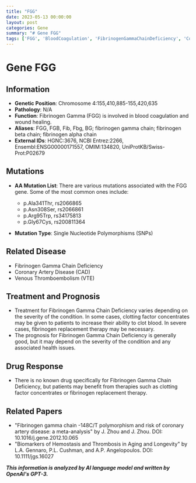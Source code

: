 ```yaml
---
title: "FGG"
date: 2023-05-13 00:00:00
layout: post
categories: Gene
summary: "# Gene FGG"
tags: ['FGG', 'BloodCoagulation', 'FibrinogenGammaChainDeficiency', 'CoronaryArteryDisease', 'VenousThromboembolism', 'ClottingFactorConcentrates', 'FibrinogenReplacementTherapy', 'BiomarkersOfHemostasis']
---
```


# Gene FGG

## Information

- **Genetic Position**: Chromosome 4:155,410,885-155,420,635
- **Pathology**: N/A
- **Function**: Fibrinogen Gamma (FGG) is involved in blood coagulation and wound healing.
- **Aliases**: FGG, FGB, Fib, Fbg, BG; fibrinogen gamma chain; fibrinogen beta chain; fibrinogen alpha chain
- **External IDs**: HGNC:3676, NCBI Entrez:2266, Ensembl:ENSG00000171557, OMIM:134820, UniProtKB/Swiss-Prot:P02679

## Mutations

- **AA Mutation List**: There are various mutations associated with the FGG gene. Some of the most common ones include:
  - p.Ala341Thr, rs2066865
  - p.Asn308Ser, rs2066861
  - p.Arg95Trp, rs34175813
  - p.Gly67Cys, rs200811364
  
- **Mutation Type**: Single Nucleotide Polymorphisms (SNPs)

## Related Disease

- Fibrinogen Gamma Chain Deficiency
- Coronary Artery Disease (CAD)
- Venous Thromboembolism (VTE)

## Treatment and Prognosis

- Treatment for Fibrinogen Gamma Chain Deficiency varies depending on the severity of the condition. In some cases, clotting factor concentrates may be given to patients to increase their ability to clot blood. In severe cases, fibrinogen replacement therapy may be necessary.
- The prognosis for Fibrinogen Gamma Chain Deficiency is generally good, but it may depend on the severity of the condition and any associated health issues.

## Drug Response

- There is no known drug specifically for Fibrinogen Gamma Chain Deficiency, but patients may benefit from therapies such as clotting factor concentrates or fibrinogen replacement therapy.

## Related Papers

- "Fibrinogen gamma chain -148C/T polymorphism and risk of coronary artery disease: a meta-analysis" by J. Zhou and J. Zhou. DOI: 10.1016/j.gene.2012.10.065
- "Biomarkers of Hemostasis and Thrombosis in Aging and Longevity" by L.A. Gennaro, P.L. Cushman, and A.P. Angelopoulos. DOI: 10.1111/jgs.16027

**_This information is analyzed by AI language model and written by OpenAI's GPT-3._**